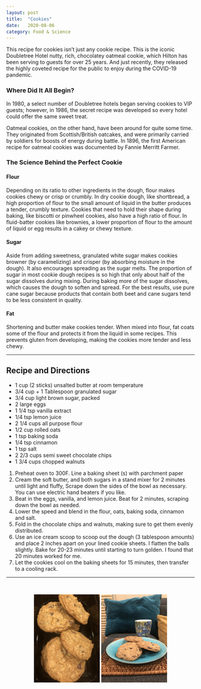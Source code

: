 ```yaml
---
layout: post
title:  "Cookies"
date:   2020-08-06
category: Food & Science
---
```

This recipe for cookies isn’t just any cookie recipe. This is the iconic Doubletree Hotel nutty, rich, chocolatey oatmeal cookie, which Hilton has been serving to guests for over 25 years. And just recently, they released the highly coveted recipe for the public to enjoy during the COVID-19 pandemic.

<h3>Where Did It All Begin?</h3>

In 1980, a select number of Doubletree hotels began serving cookies to VIP guests; however, in 1986, the secret recipe was developed so every hotel could offer the same sweet treat.

Oatmeal cookies, on the other hand, have been around for quite some time. They originated from Scottish/British oatcakes, and were primarily carried by soldiers for boosts of energy during battle. In 1896, the first American recipe for oatmeal cookies was documented by Fannie Merritt Farmer. 

<h3>The Science Behind the Perfect Cookie</h3>

<h4>Flour</h4>

Depending on its ratio to other ingredients in the dough, flour makes cookies chewy or crisp or crumbly. In dry cookie dough, like shortbread, a high proportion of flour to the small amount of liquid in the butter produces a tender, crumbly texture. Cookies that need to hold their shape during baking, like biscotti or pinwheel cookies, also have a high ratio of flour. In fluid-batter cookies like brownies, a lower proportion of flour to the amount of liquid or egg results in a cakey or chewy texture.

<h4>Sugar</h4>

Aside from adding sweetness, granulated white sugar makes cookies browner (by caramelizing) and crisper (by absorbing moisture in the dough). It also encourages spreading as the sugar melts. The proportion of sugar in most cookie dough recipes is so high that only about half of the sugar dissolves during mixing. During baking more of the sugar dissolves, which causes the dough to soften and spread. For the best results, use pure cane sugar because products that contain both beet and cane sugars tend to be less consistent in quality.

<h4>Fat</h4>

Shortening and butter make cookies tender. When mixed into flour, fat coats some of the flour and protects it from the liquid in some recipes. This prevents gluten from developing, making the cookies more tender and less chewy.

---

## Recipe and Directions

- 1 cup (2 sticks) unsalted butter at room temperature
- 3/4 cup + 1 Tablespoon granulated sugar
- 3/4 cup light brown sugar, packed
- 2 large eggs
- 1 1/4 tsp vanilla extract
- 1/4 tsp lemon juice
- 2 1/4 cups all purpose flour
- 1/2 cup rolled oats
- 1 tsp baking soda
- 1/4 tsp cinnamon
- 1 tsp salt
- 2 2/3 cups semi sweet chocolate chips
- 1 3/4 cups chopped walnuts

1. Preheat oven to 300F. Line a baking sheet (s) with parchment paper
2. Cream the soft butter, and both sugars in a stand mixer for 2 minutes until light and fluffy, Scrape down the sides of the bowl as necessary. You can use electric hand beaters if you like.
3. Beat in the eggs, vanilla, and lemon juice. Beat for 2 minutes, scraping down the bowl as needed.
4. Lower the speed and blend in the flour, oats, baking soda, cinnamon and salt.
5. Fold in the chocolate chips and walnuts, making sure to get them evenly distributed.
6. Use an ice cream scoop to scoop out the dough (3 tablespoon amounts) and place 2 inches apart on your lined cookie sheets. I flatten the balls slightly. Bake for 20-23 minutes until starting to turn golden. I found that 20 minutes worked for me.
7. Let the cookies cool on the baking sheets for 15 minutes, then transfer to a cooling rack.

---
<br>

<p align="center">
  <img src="/images/cookies/cookies1.jpeg" width="35%" />
  <img src="/images/cookies/cookies2.jpeg" width="35%" /> 
</p>
